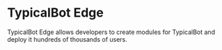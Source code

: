 # TypicalBot Edge

TypicalBot Edge allows developers to create modules for TypicalBot and deploy it hundreds of thousands of users.